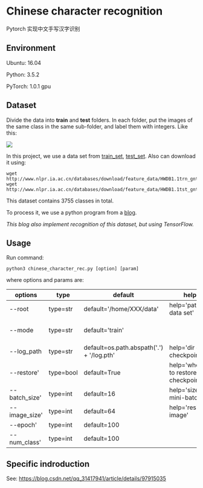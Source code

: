 # Chinese character recognition

Pytorch 实现中文手写汉字识别

## Environment
Ubuntu: 16.04

Python: 3.5.2

PyTorch: 1.0.1 gpu

## Dataset
Divide the data into **train** and **test** folders. In each folder, put the images of the same class in the same sub-folder, and label them with integers. Like this:

![](https://raw.githubusercontent.com/chenyr0021/Chinese_character_recognition/master/Screenshot%20from%202019-07-31%2014-20-36.png)

In this project, we use a data set from [train_set](http://www.nlpr.ia.ac.cn/databases/download/feature_data/HWDB1.1trn_gnt.zip), [test_set](http://www.nlpr.ia.ac.cn/databases/download/feature_data/HWDB1.1tst_gnt.zip).
Also can download it using:
```
wget http://www.nlpr.ia.ac.cn/databases/download/feature_data/HWDB1.1trn_gnt.zip
wget http://www.nlpr.ia.ac.cn/databases/download/feature_data/HWDB1.1tst_gnt.zip
```
This dataset contains 3755 classes in total.

To process it, we use a python program from a [blog](https://zhuanlan.zhihu.com/p/24698483).

*This blog also implement recognition of this dataset, but using TensorFlow.*

## Usage

Run command:
```
python3 chinese_character_rec.py [option] [param]
```
where options and params are:

options|type|default|help|chiose
-------|----|-------|------|----
--root|type=str|default='/home/XXX/data'|help='path to data set'|
--mode|type=str|default='train'||choices=['train', 'validation', 'inference']      
--log_path|type=str|default=os.path.abspath('.') + '/log.pth'|help='dir of checkpoints'|                                                         
--restore'|type=bool|default=True|help='whether to restore checkpoints'|    
--batch_size'|type=int|default=16|help='size of mini-batch' |
--image_size'|type=int|default=64|help='resize image'|
--epoch'|type=int|default=100||
--num_class'|type=int|default=100||choices=range(10, 3755)

## Specific indroduction
See: 
https://blog.csdn.net/qq_31417941/article/details/97915035
